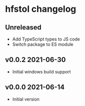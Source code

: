 # hfstol changelog

## Unreleased

  - Add TypeScript types to JS code
  - Switch package to ES module

## v0.0.2 2021-06-30

  - Initial windows build support

## v0.0.0 2021-06-14

  - Initial version

